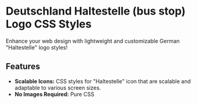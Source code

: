 # Deutschland Haltestelle (bus stop) Logo CSS Styles

Enhance your web design with lightweight and customizable German "Haltestelle" logo styles! 

## Features

- **Scalable Icons:** CSS styles for "Haltestelle" icon that are scalable and adaptable to various screen sizes.
- **No Images Required:**  Pure CSS 